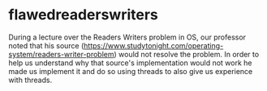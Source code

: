 # flawedreaderswriters
During a lecture over the Readers Writers problem in OS, our professor noted that his source (https://www.studytonight.com/operating-system/readers-writer-problem) would not resolve the problem. In order to help us understand why that source's implementation would not work he made us implement it and do so using threads to also give us experience with threads.